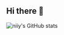 ## Hi there 👋

![niiy's GitHub stats](https://github-readme-stats.vercel.app/api?username=niiyy&theme=radical&show_icons=true)

